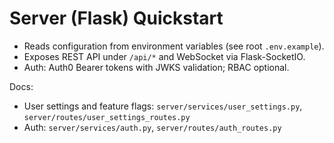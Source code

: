 # Server (Flask) Quickstart

- Reads configuration from environment variables (see root `.env.example`).
- Exposes REST API under `/api/*` and WebSocket via Flask-SocketIO.
- Auth: Auth0 Bearer tokens with JWKS validation; RBAC optional.

Docs:
- User settings and feature flags: `server/services/user_settings.py`, `server/routes/user_settings_routes.py`
- Auth: `server/services/auth.py`, `server/routes/auth_routes.py`
